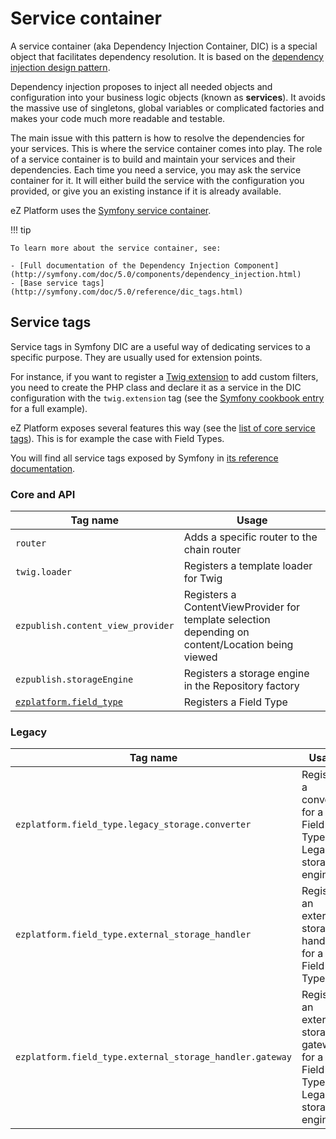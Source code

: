 # Service container

A service container (aka Dependency Injection Container, DIC) is a special object that facilitates dependency resolution.
It is based on the [dependency injection design pattern](http://en.wikipedia.org/wiki/Dependency_injection).

Dependency injection proposes to inject all needed objects and configuration into your business logic objects (known as **services**).
It avoids the massive use of singletons, global variables or complicated factories and makes your code much more readable and testable.

The main issue with this pattern is how to resolve the dependencies for your services.
This is where the service container comes into play. The role of a service container is to build and maintain your services and their dependencies.
Each time you need a service, you may ask the service container for it.
It will either build the service with the configuration you provided, or give you an existing instance if it is already available.

eZ Platform uses the [Symfony service container](http://symfony.com/doc/5.0/service_container.html).

!!! tip

    To learn more about the service container, see:

    - [Full documentation of the Dependency Injection Component](http://symfony.com/doc/5.0/components/dependency_injection.html)
    - [Base service tags](http://symfony.com/doc/5.0/reference/dic_tags.html)

## Service tags

Service tags in Symfony DIC are a useful way of dedicating services to a specific purpose. They are usually used for extension points.

For instance, if you want to register a [Twig extension](http://twig.sensiolabs.org/doc/advanced.html#creating-extensions) to add custom filters,
you need to create the PHP class and declare it as a service in the DIC configuration with the `twig.extension` tag
(see the [Symfony cookbook entry](http://symfony.com/doc/5.0/templating/twig_extension.html) for a full example).

eZ Platform exposes several features this way (see the [list of core service tags](#core-and-api)).
This is for example the case with Field Types.

You will find all service tags exposed by Symfony in [its reference documentation](http://symfony.com/doc/5.0/reference/dic_tags.html).

### Core and API

|Tag name|Usage|
|------|------|
|`router`|Adds a specific router to the chain router|
|`twig.loader`|Registers a template loader for Twig|
|`ezpublish.content_view_provider`|Registers a ContentViewProvider for template selection depending on content/Location being viewed|
|`ezpublish.storageEngine`|Registers a storage engine in the Repository factory|
|[`ezplatform.field_type`](../api/field_type_type_and_value.md#registration)|Registers a Field Type|

### Legacy

|Tag name|Usage|
|------|------|
|`ezplatform.field_type.legacy_storage.converter`|Registers a converter for a Field Type in Legacy storage engine|
|`ezplatform.field_type.external_storage_handler`|Registers an external storage handler for a Field Type|
|`ezplatform.field_type.external_storage_handler.gateway`|Registers an external storage gateway for a Field Type in Legacy storage engine|

